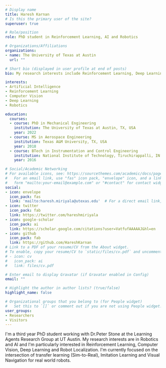 ```yaml
---
# Display name
title: Haresh Karnan
# Is this the primary user of the site?
superuser: true

# Role/position
role: PhD student in Reinforcement Learning, AI and Robotics

# Organizations/Affiliations
organizations:
- name: The University of Texas at Austin
  url: ""

# Short bio (displayed in user profile at end of posts)
bio: My research interests include Reinforcement Learning, Deep Learning, Robotics, Sim-to-Real, Robot Localization and Imitation Learning.

interests:
- Artificial Intelligence
- Reinforcement Learning
- Computer Vision
- Deep Learning
- Robotics

education:
  courses:
  - course: PhD in Mechanical Engineering
    institution: The University of Texas at Austin, TX, USA
    year: 2022
  - course: MS in Aerospace Engineering
    institution: Texas A&M University, TX, USA
    year: 2018
  - course: BTech in Instrumentation and Control Engineering
    institution: National Institute of Technology, Tiruchirappalli, IN
    year: 2016

# Social/Academic Networking
# For available icons, see: https://sourcethemes.com/academic/docs/page-builder/#icons
#   For an email link, use "fas" icon pack, "envelope" icon, and a link in the
#   form "mailto:your-email@example.com" or "#contact" for contact widget.
social:
- icon: envelope
  icon_pack: fas
  link: 'mailto:haresh.miriyala@utexas.edu'  # For a direct email link, use "mailto:test@example.org".
- icon: twitter
  icon_pack: fab
  link: https://twitter.com/hareshmiriyala
- icon: google-scholar
  icon_pack: ai
  link: https://scholar.google.com/citations?user=VatfufAAAAAJ&hl=en
- icon: github
  icon_pack: fab
  link: https://github.com/HareshKarnan
# Link to a PDF of your resume/CV from the About widget.
# To enable, copy your resume/CV to `static/files/cv.pdf` and uncomment the lines below.
# - icon: cv
#   icon_pack: ai
#   link: files/cv.pdf

# Enter email to display Gravatar (if Gravatar enabled in Config)
email: ""

# Highlight the author in author lists? (true/false)
highlight_name: false

# Organizational groups that you belong to (for People widget)
#   Set this to `[]` or comment out if you are not using People widget.
user_groups:
- Researchers
- Visitors
---
```


I'm a third year PhD student working with Dr.Peter Stone at the Learning Agents Research Group at UT Austin. My research interests are in Robotics and AI and I'm particularly interested in Reinforcement Learning, Computer Vision, Deep Learning and Robot Localization. I'm currently focused on the intersection of transfer learning (Sim-to-Real), Imitation Learning and Visual Navigation for real world robots.  

